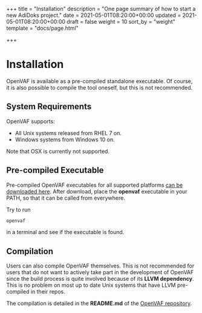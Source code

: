 +++
title = "Installation"
description = "One page summary of how to start a new AdiDoks project."
date = 2021-05-01T08:20:00+00:00
updated = 2021-05-01T08:20:00+00:00
draft = false
weight = 10
sort_by = "weight"
template = "docs/page.html"

+++

# Installation

OpenVAF is available as a pre-compiled standalone executable. 
Of course, it is also possible to compile the tool oneself, but this is not recommended.

## System Requirements

OpenVAF supports:

* All Unix systems released from RHEL 7 on. 
* Windows systems from Windows 10 on. 

Note that OSX is currently not supported.

## Pre-compiled Executable

Pre-compiled OpenVAF executables for all supported platforms [can be downloaded here](../../../download). 
After download, place the **openvaf**  executable in your PATH, so that it can be called from everywhere. 

Try to run 

```bash
openvaf
``` 

in a terminal and see if the executable is found.

## Compilation

Users can also compile OpenVAF themselves. 
This is not recommended for users that do not want to actively take part in the development of OpenVAF
since the build process is quite involved because of its **LLVM dependency**. 
This is no problem on most up to date Unix systems that have LLVM pre-compiled in their repos.

The compilation is detailed in the **README.md** of the [OpenVAF repository](https://gitlab.com/DSPOM/OpenVAF).


